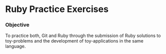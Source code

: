 # Ruby Practice Exercises

### Objective 

To practice both, Git and Ruby through the submission of Ruby solutions to toy-problems and the development of toy-applications in the same language. 



